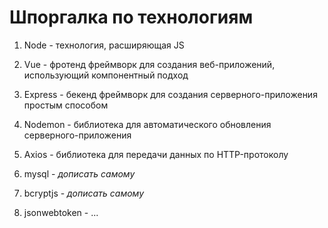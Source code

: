# Шпоргалка по технологиям

1. Node - технология, расширяющая JS

2. Vue - фротенд фреймворк для создания веб-приложений, использующий компонентный подход

3. Express - бекенд фреймворк для создания серверного-приложения простым способом

4. Nodemon - библиотека для автоматического обновления серверного-приложения

5. Axios - библиотека для передачи данных по HTTP-протоколу 

6. mysql - *дописать самому*

7. bcryptjs - *дописать самому*

8. jsonwebtoken - ...